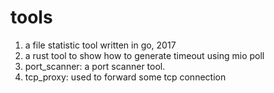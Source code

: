 # tools

1. a file statistic tool written in go, 2017
2. a rust tool to show how to generate timeout using mio poll
3. port_scanner: a port scanner tool.
4. tcp_proxy: used to forward some tcp connection
